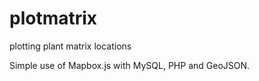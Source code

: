 plotmatrix
==========

plotting plant matrix locations

Simple use of Mapbox.js with MySQL, PHP and GeoJSON.
